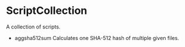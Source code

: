 # ScriptCollection
A collection of scripts.

* aggsha512sum Calculates one SHA-512 hash of multiple given files.

